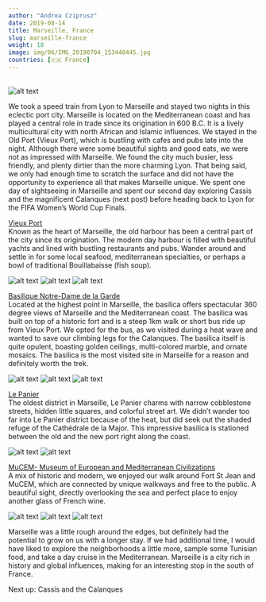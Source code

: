 ```yaml
---
author: "Andrea Cziprusz"
date: 2019-08-14
title: Marseille, France
slug: marseille-france
weight: 10
image: img/06/IMG_20190704_153448445.jpg
countries: [🇫🇷 France]
---
```


\
![alt text](/img/06/IMG_20190704_153448445.jpg "marseille bay")

We took a speed train from Lyon to Marseille and stayed two nights in this eclectic port city. Marseille is located on the Mediterranean coast and has played a central role in trade since its origination in 600 B.C.  It is a lively multicultural city with north African and Islamic influences.  We stayed in the Old Port (Vieux Port), which is bustling with cafes and pubs late into the night. Although there were some beautiful sights and good eats, we were not as impressed with Marseille. We found the city much busier, less friendly, and plenty dirtier than the more charming Lyon.  That being said, we only had enough time to scratch the surface and did not have the opportunity to experience all that makes Marseille unique. We spent one day of sightseeing in Marseille and spent our second day exploring Cassis and the magnificent Calanques (next post) before heading back to Lyon for the FIFA Women’s World Cup Finals. 

[Vieux Port](https://www.lonelyplanet.com/france/marseille/attractions/vieux-port/a/poi-sig/1195435/359286)  
Known as the heart of Marseille, the old harbour has been a central part of the city since its origination. The modern day harbour is filled with beautiful yachts and lined with bustling restaurants and pubs. Wander around and settle in for some local seafood, mediterranean specialties, or perhaps a bowl of traditional Bouillabaisse (fish soup). 

![alt text](/img/06/IMG_20190704_152624375_HDR.jpg#center "boat")
![alt text](/img/06/IMG_20190704_213023029.jpg#center "us")
![alt text](/img/06/IMG_20190704_204731496_HDR.jpg#center "food")


[Basilique Notre-Dame de la Garde](http://www.marseille-tourisme.com/en/discover-marseille/the-essentials/notre-dame-de-la-garde/)  
Located at the highest point in Marseille, the basilica offers spectacular 360 degree views of Marseille and the Mediterranean coast. The basilica was built on top of a historic fort and is a steep 1km walk or short bus ride up from Vieux Port. We opted for the bus, as we visited during a heat wave and wanted to save our climbing legs for the Calanques. The basilica itself is quite opulent, boasting golden ceilings, multi-colored marble, and ornate mosaics. The basilica is the most visited site in Marseille for a reason and definitely worth the trek. 

![alt text](/img/06/IMG_20190705_204317_939.jpg#center "basilica marseille")
![alt text](/img/06/IMG_20190705_204317_936.jpg#center "Andrea")
![alt text](/img/06/IMG_20190705_204317_937.jpg#center "basilica marseille")


[Le Panier](https://www.lepanierdemarseille.com/visiter-le-panier?lang=en)  
The oldest district in Marseille, Le Panier charms with narrow cobblestone streets, hidden little squares, and colorful street art. We didn’t wander too far into Le Panier district because of the heat, but did seek out the shaded refuge of the Cathédrale de la Major.  This impressive basilica is stationed between the old and the new port right along the coast.

![alt text](/img/06/IMG_20190704_151103705_HDR.jpg#center "art marseille")
![alt text](/img/06/IMG_20190704_150546901_HDR.jpg#center "basilica marseille")

[MuCEM- Museum of European and Mediterranean Civilizations ](http://www.mucem.org/en)  
A mix of historic and modern, we enjoyed our walk around Fort St Jean and MuCEM, which are connected by unique walkways and free to the public. A beautiful sight, directly overlooking the sea and perfect place to enjoy another glass of French wine. 

![alt text](/img/06/IMG_20190704_153736814_HDR.jpg#center "bay")
![alt text](/img/06/IMG_20190704_152720503_HDR.jpg#center "fort")
![alt text](/img/06/IMG_20190704_153919521_HDR.jpg#center "art museum")


Marseille was a little rough around the edges, but definitely had the potential to grow on us with a longer stay. If we had additional time, I would have liked to explore the neighborhoods a little more, sample some Tunisian food, and take a day cruise in the Mediterranean. Marseille is a city rich in history and global influences, making for an interesting stop in the south of France. 

Next up: Cassis and the Calanques